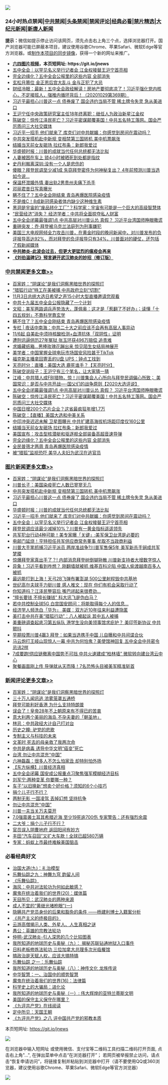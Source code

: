 ![](https://raw.githubusercontent.com/fqnews/bnews/master/64photo/fqnews-qr.jpg)

<div id="tt">
<h3>24小时热点禁闻|<a href="#%E4%B8%AD%E5%85%B1%E7%A6%81%E9%97%BB%E6%9B%B4%E5%A4%9A%E6%96%87%E7%AB%A0">中共禁闻</a>|<a href="#%E5%9B%BE%E7%89%87%E6%96%B0%E9%97%BB%E6%9B%B4%E5%A4%9A%E6%96%87%E7%AB%A0">头条禁闻</a>|<a href="#%E6%96%B0%E9%97%BB%E8%AF%84%E8%AE%BA%E6%9B%B4%E5%A4%9A%E6%96%87%E7%AB%A0">禁闻评论|<a href="#%E5%BF%85%E7%9C%8B%E7%BB%8F%E5%85%B8%E5%A5%BD%E6%96%87">经典必看|<a href="/video.md#%E7%A6%81%E7%89%87%E7%B2%BE%E9%80%89">禁片精选</a>|<a href="https://github.com/fqnews/djy/blob/master/gb/nf1351518.md#1">大纪元新闻</a>|<a href="https://github.com/fqnews/ntdtv/blob/master/gb/prog204.md#1">新唐人新闻</a></h3>
<div><b>提示：</b>微信如提示停止访问该网页，须先点击右上角三个点，选择浏览器打开。国产浏览器可能已屏蔽本项目，建议使用谷歌Chrome、苹果Safari、微软Edge等官方浏览器。或<a href="https://github.com/fqnews/bnews/blob/master/%E5%88%B6%E4%BD%9Cgit%E7%A6%81%E9%97%BB%E9%95%9C%E5%83%8F.md">制作本项目的同步镜像</a>，获得一个新的网址来推广。</div>
<ul>
<li><b><a href="http://d1.bdrive.tk/64.mp4" target="_blank">六四图片视频</a>，本页短网址: https://git.io/jnews</b></li>
<li><a href="/topimagenews/20201030/1422777.md">五中全会｜以罕见名义举行记者会 江金权接替王沪宁首亮相</a></li>
<li><a href="/cbnews/20201030/1422796.md">完全边缘化？五中全会公报里的这些内容 全部消失</a></li>
<li><a href="/worldnews/20201030/1422837.md">玄松月篡位 金正恩后宫大乱斗 金与正犯了大忌</a></li>
<li><a href="/bannedvideo/20201030/1422800.md">财经冷眼：最新！五中全会政经解读！房地产要彻底凉了！习近平强化党内核心，不定接班人，强推内循环背后！（20201029第369期）</a></li>
<li><a href="/topimagenews/20201030/1422890.md">习近平最担心川普这一点 债券废了 国企违约当局不管 稀土牌令失灵 急从美进口</a></li>
<li><a href="/headline/20201030/1422894.md">王沪宁任中央政策研究室主任18年终离职：继任人为政治新星江金权</a></li>
<li><a href="/cbnews/20201030/1422983.md">陈破空：惊传江泽民死亡？习近平密谋颠覆美国！中共五名特工落网。国会严厉质问三大社交媒体</a></li>
<li><a href="/topimagenews/20201030/1422820.md">习近平一招手 他们就来了 库克们对中共献媚：你感觉到房间在震动吗？</a></li>
<li><a href="/topimagenews/20201031/1423133.md">中共突发搭机赴中新规 变相禁第三国转机 美中机票飙涨</a></li>
<li><a href="/cbnews/20201030/1422848.md">结婚当天前女友砸场 拉红布条：新郎我爱过</a></li>
<li><a href="/topimagenews/20201030/1422877.md">华盛顿时报：川普的成就当代任何总统都无法比拟</a></li>
<li><a href="/lifebaike/20201030/1422823.md">人妻被困在车上 锁4小时被晒死到处都是指纹</a></li>
<li><a href="/ssgc/20201030/1422995.md">史丹利搬离深圳:没有一个人是悲伤的</a></li>
<li><a href="/cnnews/20201031/1423068.md">傻眼？拜登民调至少减1成 失窃拜登密件为何神秘复出？ 4年前预测川普当选如今说...</a></li>
<li><a href="/baitai/20201030/1422975.md">保温杯泄婚外情 妻出轨2男贵州夫痛下杀手</a></li>
<li><a href="/cnnews/20201031/1423164.md">邓丽君昔日写真曝光</a></li>
<li><a href="/cbnews/20201031/1423153.md">瞒不住了？五中全会刚结束 青岛再爆医院感染疫情</a></li>
<li><a href="/health/20201030/1422891.md">不是维C！8成新冠感染者体内缺少这种维生素</a></li>
<li><a href="/comments/20201031/1423106.md">黑洞是宇宙的“废品转化工厂”？科学家：宇宙有可能是一个巨大的高级智慧体</a></li>
<li><a href="/comments/20201031/1423109.md">“民营经济”消失？ 经济学者：中共将全面掠夺私人财富</a></li>
<li><a href="/cbnews/20201030/1422991.md">五中全会闭幕最强调1点 中共高层对川普认怂 真假？ 习近平台湾国师睁眼撒谎</a></li>
<li><a href="/worldnews/20201031/1423154.md">重磅突发：乔·拜登被乌克兰法庭列为刑事嫌犯</a></li>
<li><a href="/bannedvideo/20201031/1423092.md">美国三大电视网倾全力攻击川普，在黄金时段的晚间新闻中，对川普发布的负评报导高达92%，而对拜登的负评报导只有34%，川普面对的硬仗，还包括了假新闻媒体</a></li>
<li><b><a href="/comments/20200211/1275071.md" target="_blank">中共肺炎-此波会过去，但更大更猛烈的瘟疫会再来</a></b></li>
<li><b><a href="/comments/20200207/1272816.md" target="_blank">《刘伯温碑记》预言避开武汉肺炎的妙招（修订版）</a></b></li>
</ul>
</div>

<div class="catlist">
<h3><a href="/cbnews/" target="_blank">中共禁闻</a><span><a href="/cbnews/" target="_blank" rel="nofollow">更多文章>></a></span></h3>
<ul>
<li><a href="/comments/20201031/1423298.md" target="_blank">百家姓：“阴谋论”是我们洞察黑暗世界的探照灯</a></li>
<li><a href="/cbnews/20201031/1423284.md" target="_blank">“猎狐行动”特工在美被捕 中共政府立刻“切割”</a></li>
<li><a href="/cbnews/20201031/1423226.md" target="_blank">11月3日总统大选日希望之声15小时大型直播邀请您观看</a></li>
<li><a href="/cbnews/20201031/1423204.md" target="_blank">中共十九届五中全会公报隐藏了一个计划</a></li>
<li><a href="/cbnews/20201031/1423187.md" target="_blank">文昭：美军两路调兵声势浩大，蓬佩奥：这才是「惹翻了不好办」；读懂「十四五规划」不靠科学靠玄学</a></li>
<li><a href="/cbnews/20201031/1423153.md" target="_blank">瞒不住了？五中全会刚结束 青岛再爆医院感染疫情</a></li>
<li><a href="/cbnews/20201031/1423139.md" target="_blank">专栏 | 夜话中南海：中共二十大之前应该不会再有高层人事异动</a></li>
<li><a href="/cbnews/20201031/1423134.md" target="_blank">11/6起 自美赴中须持核酸检测+血清抗体「双阴性」证明</a></li>
<li><a href="/cbnews/20201031/1423116.md" target="_blank">遭刑讯逼供历27年冤狱 张玉环获496万赔偿 追责难</a></li>
<li><a href="/cbnews/20201031/1423115.md" target="_blank">求婚藏纸箱…男捧玫瑰花蹦出来 惊见陌生女结局神展开</a></li>
<li><a href="/cbnews/20201031/1423114.md" target="_blank">美学者：中国掌握全球电玩市场国安风险甚于TikTok</a></li>
<li><a href="/cbnews/20201031/1423110.md" target="_blank">福克斯主播拿回寄丢的U盘 UPS：钟点工找到</a></li>
<li><a href="/cbnews/20201031/1423098.md" target="_blank">天亮时分：直播：美国大选 鹿死谁手？【天亮时分】</a></li>
<li><a href="/cbnews/20201031/1423097.md" target="_blank">陈破空说段子：王沪宁有三个笔名，让大家猜一猜</a></li>
<li><a href="/cbnews/20201030/1423000.md" target="_blank">江峰：中共猎人成FBI猎物，惊！川普集会人心所向与拜登民调偏心所致； 美国常识：是否与中共开战—-国父们的战争原则【2020大选评说】</a></li>
<li><a href="/cbnews/20201030/1422991.md" target="_blank">五中全会闭幕最强调1点 中共高层对川普认怂 真假？ 习近平台湾国师睁眼撒谎</a></li>
<li><a href="/cbnews/20201030/1422983.md" target="_blank">陈破空：惊传江泽民死亡？习近平密谋颠覆美国！中共五名特工落网。国会严厉质问三大社交媒体</a></li>
<li><a href="/cbnews/20201030/1422902.md" target="_blank">中国日增200个芯片企业？这省最疯狂年增1.7万</a></li>
<li><a href="/cbnews/20201030/1422875.md" target="_blank">陈破空：【直播】美国大选和中美关系</a></li>
<li><a href="/cbnews/20201030/1422849.md" target="_blank">中印冲突迟迟未解 卫星图曝光 中共扩建高海拔机场距印度仅160公里</a></li>
<li><a href="/cbnews/20201030/1422848.md" target="_blank">结婚当天前女友砸场 拉红布条：新郎我爱过</a></li>
<li><a href="/cbnews/20201030/1422797.md" target="_blank">美国宣布：攻击型核潜艇和驱逐舰全部装备高超音速导弹</a></li>
<li><a href="/cbnews/20201030/1422796.md" target="_blank">完全边缘化？五中全会公报里的这些内容 全部消失</a></li>
<li><a href="/cbnews/20201030/1422770.md" target="_blank">全民普筛才两周 青岛再爆医院感染疫情</a></li>
<li><a href="/cbnews/20201030/1422754.md" target="_blank">被“猎狐”监视恐吓 美华人夫妇为武汉在逃官员</a></li>

</ul>
</div>
<div class="catlist">
<h3><a href="/topimagenews/" target="_blank">图片新闻</a><span><a href="/topimagenews/" target="_blank" rel="nofollow">更多文章>></a></span></h3>
<ul>
<li><a href="/comments/20201031/1423298.md" target="_blank">百家姓：“阴谋论”是我们洞察黑暗世界的探照灯</a></li>
<li><a href="/topimagenews/20201031/1423146.md" target="_blank">川普长子：美国染疫死亡人数已寥寥无几</a></li>
<li><a href="/topimagenews/20201031/1423133.md" target="_blank">中共突发搭机赴中新规 变相禁第三国转机 美中机票飙涨</a></li>
<li><a href="/topimagenews/20201030/1422890.md" target="_blank">习近平最担心川普这一点 债券废了 国企违约当局不管 稀土牌令失灵 急从美进口</a></li>
<li><a href="/topimagenews/20201030/1422877.md" target="_blank">华盛顿时报：川普的成就当代任何总统都无法比拟</a></li>
<li><a href="/topimagenews/20201030/1422820.md" target="_blank">习近平一招手 他们就来了 库克们对中共献媚：你感觉到房间在震动吗？</a></li>
<li><a href="/topimagenews/20201030/1422777.md" target="_blank">五中全会｜以罕见名义举行记者会 江金权接替王沪宁首亮相</a></li>
<li><a href="/topimagenews/20201030/1422658.md" target="_blank">拜登民调应该最少减掉10%？川普有一黄金指标遥遥领先</a></li>
<li><a href="/topimagenews/20201030/1422657.md" target="_blank">共军犯台行动4种可能！美专家曝「关键」:美军保卫台湾是必要的</a></li>
<li><a href="/topimagenews/20201030/1422510.md" target="_blank">电邮门延烧！亨特担任共军供应商常务董事 牟取不当政商利益</a></li>
<li><a href="/topimagenews/20201030/1422482.md" target="_blank">川普大手笔抓捕习近平派员 两岸准战争?川普军售保5年 美军新杀手锏成共军梦魇</a></li>
<li><a href="/topimagenews/20201029/1422443.md" target="_blank">惊爆拜登家真出手了？! 内部消息拜登树倒猢狲散 川普新支持者大增数字惊人</a></li>
<li><a href="/topimagenews/20201029/1422425.md" target="_blank">异象！习近平看到咋想？ 刚翻墙就被抓 维基百科沦陷 中国人偷渡越南百多人被抓</a></li>
<li><a href="/topimagenews/20201029/1422258.md" target="_blank">最远能打到上海！天弓2B飞弹布署澎湖 500公里射程毁中共基地</a></li>
<li><a href="/topimagenews/20201029/1422215.md" target="_blank">世纪高尔夫球手力挺川普 感人推文：现在 你们有机会采取行动了</a></li>
<li><a href="/topimagenews/20201029/1422198.md" target="_blank">你知道吗？江泽民整容后 嘴巴闭起来很费劲&#8230;</a></li>
<li><a href="/topimagenews/20201029/1422138.md" target="_blank">“擅长要钱 不擅长赚钱” 科大讯飞是伪白马？</a></li>
<li><a href="/topimagenews/20201029/1422100.md" target="_blank">若中共控制全球5G 白宫国安顾问：将能取得每个人的信息&#8230;</a></li>
<li><a href="/topimagenews/20201029/1421983.md" target="_blank">经济学人频洗白「华为」 美媒︰双方近10年往来利益遭隐匿</a></li>
<li><a href="/topimagenews/20201029/1421973.md" target="_blank">美打击中共在美“猎狐行动”：八人被起诉 其中五人被捕</a></li>
<li><a href="/topimagenews/20201029/1421907.md" target="_blank">美重磅调查起底习第五纵队 港学生没向美领事馆求庇护？ 美印签新协议 中共颤抖</a></li>
<li><a href="/topimagenews/20201029/1421896.md" target="_blank">早期投票川普4赢3 拜登：如果当选携手中国 儿自曝和中共间谍合伙</a></li>
<li><a href="/topimagenews/20201028/1421820.md" target="_blank">马云炮打王岐山现惊人一幕 中共为何怕鬼？美使馆神回复 五中全会中共密令忌讳2样</a></li>
<li><a href="/topimagenews/20201028/1421733.md" target="_blank">7成要跑!供应链撤离中国势不可挡 中共火速建成“柏林墙” 微软转向建台湾云中心</a></li>
<li><a href="/topimagenews/20201028/1421679.md" target="_blank">聚餐画面刚上传 导弹就从天而降！7名恐怖头目被美军精准斩首</a></li>

</ul>
</div>
<div class="catlist">
<h3><a href="/comments/" target="_blank">新闻评论</a><span><a href="/comments/" target="_blank" rel="nofollow">更多文章>></a></span></h3>
<ul>
<li><a href="/comments/20201031/1423298.md" target="_blank">百家姓：“阴谋论”是我们洞察黑暗世界的探照灯</a></li>
<li><a href="/comments/20201031/1423290.md" target="_blank">三十万人闻讯逃 浓雾笼罩五通桥</a></li>
<li><a href="/comments/20201031/1423289.md" target="_blank">拜登可能利好香港 为什么支持特朗普</a></li>
<li><a href="/comments/20201031/1423278.md" target="_blank">误会了！皇帝28年不上朝原来有不得已的苦衷</a></li>
<li><a href="/comments/20201031/1423277.md" target="_blank">意大利两个美丽的海岛 不孕夫妻的「朝圣地」</a></li>
<li><a href="/comments/20201031/1423267.md" target="_blank">林忌：中共政经大计自己打对台</a></li>
<li><a href="/comments/20201031/1423266.md" target="_blank">历史之瞳: 驴党的悲歌</a></li>
<li><a href="/comments/20201031/1423265.md" target="_blank">专制主义与科技的未来</a></li>
<li><a href="/comments/20201031/1423264.md" target="_blank">文革时 死去的母亲救了我两次命</a></li>
<li><a href="/comments/20201031/1423263.md" target="_blank">中共是病毒 诱导中华文明“癌变”死亡</a></li>
<li><a href="/comments/20201031/1423239.md" target="_blank">台湾 勿让中共混充“中国”</a></li>
<li><a href="/comments/20201031/1423238.md" target="_blank">六神磊磊：很多人不怎么怕家丑 却特别怕外扬</a></li>
<li><a href="/comments/20201031/1423231.md" target="_blank">【东方纵横】川普经济真相</a></li>
<li><a href="/comments/20201031/1423215.md" target="_blank">五中全会闭幕 国安成公报重点习聚焦强军模糊经济目标</a></li>
<li><a href="/comments/20201031/1423214.md" target="_blank">刘军宁:两种变革 你要哪一种？</a></li>
<li><a href="/comments/20201031/1423198.md" target="_blank">车子“以旧换新”想卖个好价格？须知的6个小技巧</a></li>
<li><a href="/comments/20201031/1423190.md" target="_blank">捐个儿子行不行？</a></li>
<li><a href="/comments/20201031/1423189.md" target="_blank">两制无影 一国凌驾 丢掉幻想 坚持抗争</a></li>
<li><a href="/comments/20201031/1423179.md" target="_blank">勿让中共混充“中国”</a></li>
<li><a href="/comments/20201031/1423178.md" target="_blank">川普一夫当关万夫莫开</a></li>
<li><a href="/comments/20201031/1423173.md" target="_blank">7.0强震袭土耳其希腊近海 至少19死逾700伤 专家警告：还有强烈余震</a></li>
<li><a href="/comments/20201031/1423165.md" target="_blank">二大爷：捐个儿子行不行？</a></li>
<li><a href="/comments/20201031/1423157.md" target="_blank">官员误入阴曹地府 返回阳间有妙方</a></li>
<li><a href="/comments/20201031/1423156.md" target="_blank">丰田“汽车召回”又扩大车款！全球已超580万辆</a></li>
<li><a href="/comments/20201031/1423132.md" target="_blank">专家：蚂蚁上市最终难躲美国狙击</a></li>

</ul>
</div>

<div class="catlist">
<h3>必看经典好文</h3>
<ul>
<li><a href="/cbnews/20180315/914943.md" target="_blank">治国大道(九)：礼治模型</a></li>
<li><a href="/tculture/20170718/793528.md" target="_blank">乐舞仙踪之九：神舞九穹 韵留人间</a></li>
<li><a href="/comments/20200527/783191.md" target="_blank">《乐舞仙踪》</a></li>
<li><a href="/comments/20191218/1228234.md" target="_blank">海风：中共对法轮功为何如此敏感？</a></li>
<li><a href="/comments/20180725/976787.md" target="_blank">魔鬼在统治着我们的世界(20)：媒体篇</a></li>
<li><a href="/comments/20200816/1381123.md" target="_blank">天目所见：武汉肺炎的两种来源</a></li>
<li><a href="/lifebaike/20200527/1334909.md" target="_blank">成人不宜的“黄继光堵枪眼”(一)</a></li>
<li><a href="/comments/20201010/1411228.md" target="_blank">隐瞒共产党员身份的后果和豁免的条件 ——杨建利博士入籍案分析</a></li>
<li><a href="/bookwiki/20171120/858084.md" target="_blank">《共产主义的终极目的》</a></li>
<li><a href="/comments/20200919/82684.md" target="_blank">云游高僧揭示人类、外星人、人生真相之谜</a></li>
<li><a href="/comments/20200313/1292991.md" target="_blank">愚公：英雄的宗教法轮功</a></li>
<li><a href="/comments/20200620/1347687.md" target="_blank">仲明-武汉肺炎-引人深思的几个比较图表</a></li>
<li><a href="/topimagenews/20180325/919134.md" target="_blank">我所知道的地球历史与奥秘（九）： 揭秘苏联钻通地狱入口事件</a></li>
<li><a href="/comments/20200531/1337359.md" target="_blank">日料老板修炼法轮功 三位加拿大总理多次光临餐馆</a></li>
<li><a href="/comments/20200814/1379994.md" target="_blank">搞政治是天赋人权，应该大搞特搞</a></li>
<li><a href="/tculture/20170710/789533.md" target="_blank">乐舞仙踪 之一：乐舞仙踪</a></li>
<li><a href="/topimagenews/20180225/905380.md" target="_blank">我所知道的地球历史与奥秘（八）：神传文化 龙族传说</a></li>
<li><a href="/comments/20200605/1340202.md" target="_blank">中华智慧：一、治国中的顺势智慧</a></li>
<li><a href="/topimagenews/20180615/958090.md" target="_blank">魔鬼在统治着我们的世界(16)：法律篇</a></li>
<li><a href="/comments/20200605/783246.md" target="_blank">科学史上的大骗局：进化论</a></li>
<li><a href="/tculture/xiulian/20170611/772817.md" target="_blank">我所知道的地球历史与奥秘（一）: 伟大辉煌的亚特兰蒂斯文明</a></li>
<li><a href="/lifebaike/20200520/1331379.md" target="_blank">美国的保守主义保守在哪里？</a></li>
<li><a href="/bookonline/20131116/201057.md" target="_blank">《九评共产党》在线阅读</a></li>
<li><a href="/tculture/xiulian/20151111/470021.md" target="_blank">定中所见：天国王朝</a></li>
<li><a href="/bookonline/20131116/201047.md" target="_blank">《九评共产党》之八 评中国共产党的邪教本质</a></li>

</ul>
</div>

本页短网址: https://git.io/jnews

![](https://raw.githubusercontent.com/fqnews/bnews/master/64photo/fqnews-qr.jpg)

在浏览器中输入短网址 或使用微信、支付宝等二维码工具扫描二维码打开页面, 点击右上角"...", 在弹出菜单中点击“在浏览器打开”； 若网页被举报禁止访问，请点击“恢复申请访问”，将链接复制并粘贴到浏览器中打开（请不要使用QQ或360浏览器，建议使用谷歌Chrome、苹果Safari、微软Edge等官方浏览器）

![](https://raw.githubusercontent.com/fqnews/bnews/master/64photo/wx.jpg)